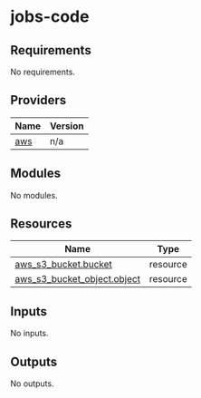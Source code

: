 # jobs-code

<!-- BEGINNING OF PRE-COMMIT-TERRAFORM DOCS HOOK -->
## Requirements

No requirements.

## Providers

| Name | Version |
|------|---------|
| <a name="provider_aws"></a> [aws](#provider\_aws) | n/a |

## Modules

No modules.

## Resources

| Name | Type |
|------|------|
| [aws_s3_bucket.bucket](https://registry.terraform.io/providers/hashicorp/aws/latest/docs/resources/s3_bucket) | resource |
| [aws_s3_bucket_object.object](https://registry.terraform.io/providers/hashicorp/aws/latest/docs/resources/s3_bucket_object) | resource |

## Inputs

No inputs.

## Outputs

No outputs.
<!-- END OF PRE-COMMIT-TERRAFORM DOCS HOOK -->

